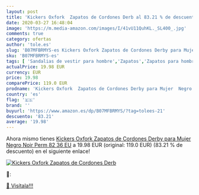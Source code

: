 ```yaml
---
layout: post
title: 'Kickers Oxfork  Zapatos de Cordones Derb al 83.21 % de descuento'
date: 2020-03-27 16:48:04
image: 'https://m.media-amazon.com/images/I/41vU11QuhKL._SL400_.jpg'
comments: true
category: ofertas
author: 'tole.es'
slug: 'B07MFBRMYS-es Kickers Oxfork Zapatos de Cordones Derby para Mujer Negro...'
sku: 'B07MFBRMYS-es'
tags: [ 'Sandalias de vestir para hombre','Zapatos','Zapatos para hombre','Zapatos y complementos','zapatos', ]
actualPrice: 19.98 EUR
currency: EUR
price: 19.98
comparePrice: 119.0 EUR
prodname: 'Kickers Oxfork  Zapatos de Cordones Derby para Mujer  Negro  Noir Perm 82   36 EU'
country: 'es'
flag: '🇪🇸'
brand: ''
buyurl: 'https://www.amazon.es/dp/B07MFBRMYS/?tag=tolees-21'
descuento: '83.21'
average: '19.98'
---
```


Ahora mismo tienes [Kickers Oxfork  Zapatos de Cordones Derby para Mujer  Negro  Noir Perm 82   36 EU](https://www.amazon.es/dp/B07MFBRMYS/?tag=tolees-21) a 19.98 EUR (original: 119.0 EUR) (83.21 %  de descuento) en el siguiente enlace!

[![Kickers Oxfork  Zapatos de Cordones Derb](https://m.media-amazon.com/images/I/41vU11QuhKL._SL400_.jpg)](https://www.amazon.es/dp/B07MFBRMYS/?tag=tolees-21)

🔎:


[🛒 Visítala!!!](https://www.amazon.es/dp/B07MFBRMYS/?tag=tolees-21)
